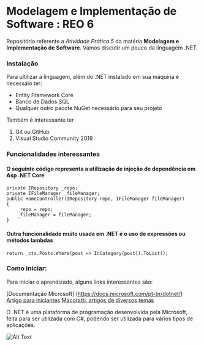 # Modelagem e Implementação de Software : REO 6

Repositório referente a *Atividade Prática 5* da matéria **Modelagem e Implementação de Software**. Vamos discutir um pouco da linguagem .NET.

### Instalação

Para ultilizar a linguagem, além do .NET instalado em sua máquina é necessáio ter:
 * Entity Framework Core
 * Banco de Dados SQL
 * Qualquer outro pacote NuGet necessário para seu projeto

Também é interessante ter
1. Git ou GitHub
2. Visual Studio Community 2019

### Funcionalidades interessantes

#### O seguinte código representa a utilização de injeção de dependência em Asp .NET Core
```
private IRepository _repo;
private IFileManager _fileManager;
public HomeController(IRepository repo, IFileManager fileManager)
{
    _repo = repo;
    _fileManager = fileManager;
}
```

#### Outra funcionalidade muito usada em .NET é o uso de expressões ou métodos lambdas
`return _ctx.Posts.Where(post => InCategory(post)).ToList();`

### Como iniciar:

Para iniciar o aprendizado, alguns links interessantes são:

[Documentação Microsoft] (https://docs.microsoft.com/pt-br/dotnet/)
[Artigo para iniciantes](http://www.linhadecodigo.com.br/artigo/740/net-iniciante-introducao-ao-csharp.aspx)
[Macoratti: artigos de diversos temas](https://docs.microsoft.com/pt-br/dotnet/)

O .NET é uma plataforma de programação desenvolvida pela Microsoft, feita para ser utilizada com C#, podendo ser utilizada para vários tipos de aplicações.

![Alt Text](https://res.infoq.com/news/2019/06/dotnet-core-past-present-future/en/resources/1dotnet5_platform-1561011960863.png)
